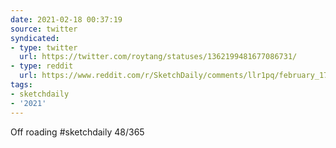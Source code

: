 ```yaml
---
date: 2021-02-18 00:37:19
source: twitter
syndicated:
- type: twitter
  url: https://twitter.com/roytang/statuses/1362199481677086731/
- type: reddit
  url: https://www.reddit.com/r/SketchDaily/comments/llr1pq/february_17th_atv/gntwqk2/
tags:
- sketchdaily
- '2021'
---
```


Off roading #sketchdaily 48/365